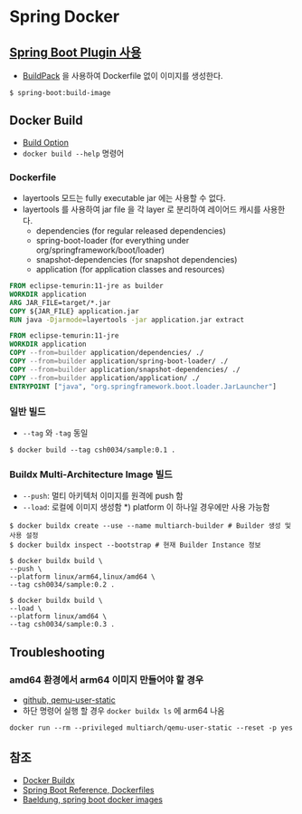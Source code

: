# Spring Docker

## [Spring Boot Plugin 사용](https://docs.spring.io/spring-boot/docs/current/maven-plugin/reference/htmlsingle/#build-image)

- [BuildPack](https://buildpacks.io) 을 사용하여 Dockerfile 없이 이미지를 생성한다.

```shell
$ spring-boot:build-image 
```

## Docker Build

- [Build Option](https://docs.docker.com/engine/reference/commandline/build/#options)
- `docker build --help` 명령어

### Dockerfile

- layertools 모드는 fully executable jar 에는 사용할 수 없다.
- layertools 를 사용하여 jar file 을 각 layer 로 분리하여 레이어드 캐시를 사용한다.
  - dependencies (for regular released dependencies)
  - spring-boot-loader (for everything under org/springframework/boot/loader)
  - snapshot-dependencies (for snapshot dependencies)
  - application (for application classes and resources)

```dockerfile
FROM eclipse-temurin:11-jre as builder
WORKDIR application
ARG JAR_FILE=target/*.jar
COPY ${JAR_FILE} application.jar
RUN java -Djarmode=layertools -jar application.jar extract

FROM eclipse-temurin:11-jre
WORKDIR application
COPY --from=builder application/dependencies/ ./
COPY --from=builder application/spring-boot-loader/ ./
COPY --from=builder application/snapshot-dependencies/ ./
COPY --from=builder application/application/ ./
ENTRYPOINT ["java", "org.springframework.boot.loader.JarLauncher"]
```

### 일반 빌드

- `--tag` 와 `-tag` 동일

```shell
$ docker build --tag csh0034/sample:0.1 .
```

### Buildx Multi-Architecture Image 빌드

- `--push`: 멀티 아키텍처 이미지를 원격에 push 함
- `--load`: 로컬에 이미지 생성함 *) platform 이 하나일 경우에만 사용 가능함

```shell
$ docker buildx create --use --name multiarch-builder # Builder 생성 및 사용 설정
$ docker buildx inspect --bootstrap # 현재 Builder Instance 정보
```

```shell
$ docker buildx build \
--push \
--platform linux/arm64,linux/amd64 \
--tag csh0034/sample:0.2 .
```

```shell
$ docker buildx build \
--load \
--platform linux/amd64 \
--tag csh0034/sample:0.3 .
```

## Troubleshooting

### amd64 환경에서 arm64 이미지 만들어야 할 경우

- [github, qemu-user-static](https://github.com/multiarch/qemu-user-static#getting-started)
- 하단 명령어 실행 할 경우 `docker buildx ls` 에 arm64 나옴

```shell
docker run --rm --privileged multiarch/qemu-user-static --reset -p yes
```


## 참조

- [Docker Buildx](https://docs.docker.com/buildx/working-with-buildx/)
- [Spring Boot Reference, Dockerfiles](https://docs.spring.io/spring-boot/docs/current/reference/html/container-images.html#container-images.dockerfiles)
- [Baeldung, spring boot docker images](https://www.baeldung.com/spring-boot-docker-images)
